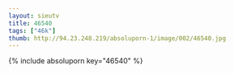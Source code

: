 ```yaml
--- 
layout: sieutv
title: 46540
tags: ["46k"]
thumb: http://94.23.248.219/absoluporn-1/image/002/46540.jpg
---
```

{% include absoluporn key="46540" %} 
